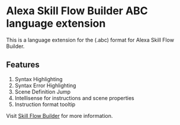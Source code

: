 # Alexa Skill Flow Builder ABC language extension

This is a language extension for the (.abc) format for Alexa Skill Flow Builder.

## Features

1. Syntax Highlighting
2. Syntax Error Highlighting
3. Scene Definition Jump
4. Intellisense for instructions and scene properties
5. Instruction format tooltip

Visit [Skill Flow Builder]( https://alexa.design/sfb-editor-landing-page) for more information.

